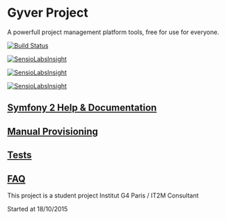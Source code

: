 # Gyver Project

A powerfull project management platform tools, free for use for everyone.

[![Build Status](https://travis-ci.org/TechGameCrew/GyverProject.svg)](https://travis-ci.org/TechGameCrew/GyverProject)


[![SensioLabsInsight](https://insight.sensiolabs.com/projects/b7ec2306-4268-4661-b2d3-64e667800a25/big.png)](https://insight.sensiolabs.com/projects/b7ec2306-4268-4661-b2d3-64e667800a25)

[![SensioLabsInsight](https://insight.sensiolabs.com/projects/b7ec2306-4268-4661-b2d3-64e667800a25/small.png)](https://insight.sensiolabs.com/projects/b7ec2306-4268-4661-b2d3-64e667800a25)

[![SensioLabsInsight](https://insight.sensiolabs.com/projects/b7ec2306-4268-4661-b2d3-64e667800a25/mini.png)](https://insight.sensiolabs.com/projects/b7ec2306-4268-4661-b2d3-64e667800a25)



## [Symfony 2 Help & Documentation](app/Resources/Doc/symfonyDoc.md)
## [Manual Provisioning](app/Resources/Doc/manual.md)
## [Tests](app/Resources/Doc/development.md)
## [FAQ](app/Resources/Doc/development.md)

This project is a student project
Institut G4 Paris / IT2M Consultant

Started  at 18/10/2015
